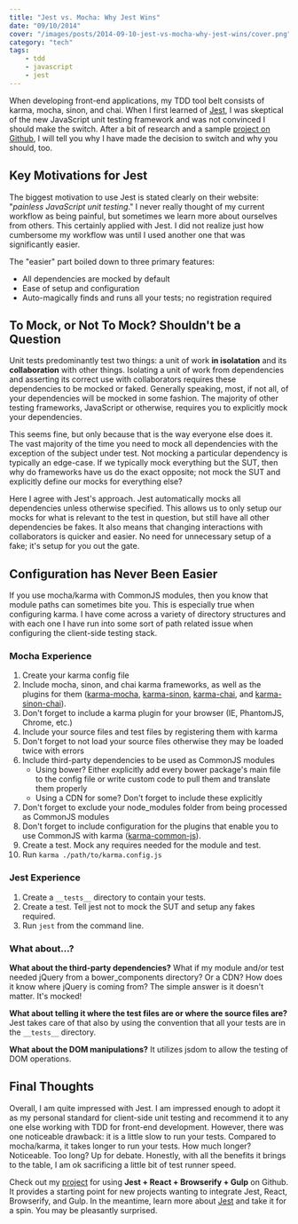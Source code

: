 ```yaml
---
title: "Jest vs. Mocha: Why Jest Wins"
date: "09/10/2014"
cover: "/images/posts/2014-09-10-jest-vs-mocha-why-jest-wins/cover.png"
category: "tech"
tags:
    - tdd
    - javascript
    - jest
---
```


When developing front-end applications, my TDD tool belt consists of karma, mocha, sinon, and chai. When I first learned of [Jest](http://facebook.github.io/jest), I was skeptical of the new JavaScript unit testing framework and was not convinced I should make the switch. After a bit of research and a sample [project on Github](https://github.com/andrew-codes/react-jest-browserify-gulp-bootstrap), I will tell you why I have made the decision to switch and why you should, too.

## Key Motivations for Jest

The biggest motivation to use Jest is stated clearly on their website: "*painless JavaScript unit testing*." I never really thought of my current workflow as being painful, but sometimes we learn more about ourselves from others. This certainly applied with Jest. I did not realize just how cumbersome my workflow was until I used another one that was significantly easier.

The "easier" part boiled down to three primary features:

* All dependencies are mocked by default
* Ease of setup and configuration
* Auto-magically finds and runs all your tests; no registration required

## To Mock, or Not To Mock? Shouldn't be a Question

Unit tests predominantly test two things: a unit of work **in isolatation** and its **collaboration** with other things. Isolating a unit of work from dependencies and asserting its correct use with collaborators requires these dependencies to be mocked or faked. Generally speaking, most, if not all, of your dependencies will be mocked in some fashion. The majority of other testing frameworks, JavaScript or otherwise, requires you to explicitly mock your dependencies.

This seems fine, but only because that is the way everyone else does it. The vast majority of the time you need to mock all dependencies with the exception of the subject under test. Not mocking a particular dependency is typically an edge-case. If we typically mock everything but the SUT, then why do frameworks have us do the exact opposite; not mock the SUT and explicitly define our mocks for everything else?

Here I agree with Jest's approach. Jest automatically mocks all dependencies unless otherwise specified. This allows us to only setup our mocks for what is relevant to the test in question, but still have all other dependencies be fakes. It also means that changing interactions with collaborators is quicker and easier. No need for unnecessary setup of a fake; it's setup for you out the gate.

## Configuration has Never Been Easier

If you use mocha/karma with CommonJS modules, then you know that module paths can sometimes bite you. This is especially true when configuring karma. I have come across a variety of directory structures and with each one I have run into some sort of path related issue when configuring the client-side testing stack.

### Mocha Experience

1. Create your karma config file
2. Include mocha, sinon, and chai karma frameworks, as well as the plugins for them ([karma-mocha](https://www.npmjs.org/package/karma-mocha), [karma-sinon](https://www.npmjs.org/package/karma-sinon), [karma-chai](https://www.npmjs.org/package/karma-chai), and [karma-sinon-chai](https://www.npmjs.org/package/karma-sinon-chai)).
3. Don't forget to include a karma plugin for your browser (IE, PhantomJS, Chrome, etc.)
4. Include your source files and test files by registering them with karma
5. Don't forget to not load your source files otherwise they may be loaded twice with errors
6. Include third-party dependencies to be used as CommonJS modules
     * Using bower? Either explicitly add every bower package's main file to the config file or write custom code to pull them and translate them properly
     * Using a CDN for some? Don't forget to include these explicitly
7. Don't forget to exclude your node_modules folder from being processed as CommonJS modules
8. Don't forget to include configuration for the plugins that enable you to use CommonJS with karma ([karma-common-js](https://www.npmjs.org/package/karma-commonjs)).
9. Create a test. Mock any requires needed for the module and test.
10. Run `karma ./path/to/karma.config.js`

### Jest Experience

1. Create a `__tests__` directory to contain your tests.
2. Create a test. Tell jest not to mock the SUT and setup any fakes required.
3. Run `jest` from the command line.

### What about...?
**What about the third-party dependencies?** What if my module and/or test needed jQuery from a bower_components directory? Or a CDN? How does it know where jQuery is coming from? The simple answer is it doesn't matter. It's mocked!

**What about telling it where the test files are or where the source files are?** Jest takes care of that also by using the convention that all your tests are in the `__tests__` directory.

**What about the DOM manipulations?** It utilizes jsdom to allow the testing of DOM operations.

## Final Thoughts

Overall, I am quite impressed with Jest. I am impressed enough to adopt it as my personal standard for client-side unit testing and recommend it to any one else working with TDD for front-end development. However, there was one noticeable drawback: it is a little slow to run your tests. Compared to mocha/karma, it takes longer to run your tests. How much longer? Noticeable. Too long? Up for debate. Honestly, with all the benefits it brings to the table, I am ok sacrificing a little bit of test runner speed.

Check out my [project](https://github.com/andrew-codes/react-jest-browserify-gulp-bootstrap) for using **Jest + React + Browserify + Gulp** on Github. It provides a starting point for new projects wanting to integrate Jest, React, Browserify, and Gulp. In the meantime, learn more about [Jest](http://facebook.github.io/jest) and take it for a spin. You may be pleasantly surprised.
